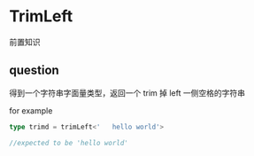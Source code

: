 # TrimLeft

前置知识

## question

得到一个字符串字面量类型，返回一个 trim 掉 left 一侧空格的字符串

for example

```ts
type trimd = trimLeft<'   hello world'>

//expected to be 'hello world'
```

